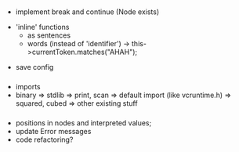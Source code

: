 ###

###
* implement break and continue (Node exists)
+ 'inline' functions
	* as sentences
	- words (instead of 'identifier')
		-> this->currentToken.matches("AHAH");
* save config
###
* imports
* binary
	=> stdlib
		=> print, scan
	=> default import (like vcruntime.h)
		=> squared, cubed
		=> other existing stuff
###
* positions in nodes and interpreted values;
* update Error messages
* code refactoring?

